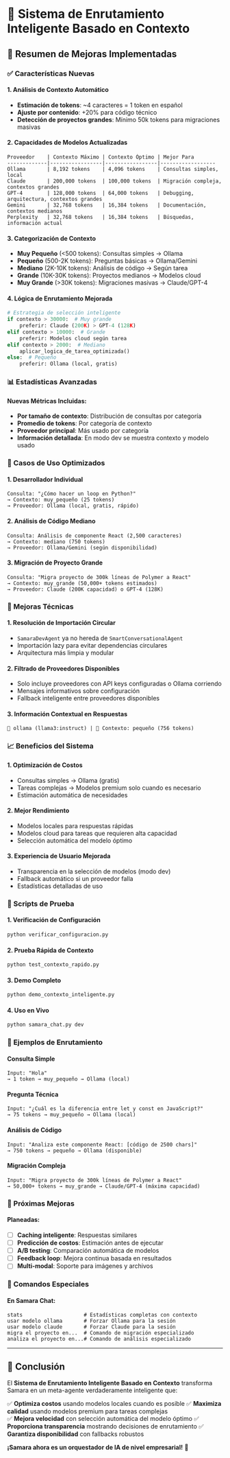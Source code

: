 # 🧠 Sistema de Enrutamiento Inteligente Basado en Contexto

## 🎯 Resumen de Mejoras Implementadas

### ✅ Características Nuevas

#### 1. **Análisis de Contexto Automático**
- **Estimación de tokens**: ~4 caracteres = 1 token en español
- **Ajuste por contenido**: +20% para código técnico
- **Detección de proyectos grandes**: Mínimo 50k tokens para migraciones masivas

#### 2. **Capacidades de Modelos Actualizadas**
```
Proveedor    | Contexto Máximo | Contexto Óptimo | Mejor Para
-------------|-----------------|-----------------|------------------
Ollama       | 8,192 tokens    | 4,096 tokens    | Consultas simples, local
Claude       | 200,000 tokens  | 100,000 tokens  | Migración compleja, contextos grandes
GPT-4        | 128,000 tokens  | 64,000 tokens   | Debugging, arquitectura, contextos grandes
Gemini       | 32,768 tokens   | 16,384 tokens   | Documentación, contextos medianos
Perplexity   | 32,768 tokens   | 16,384 tokens   | Búsquedas, información actual
```

#### 3. **Categorización de Contexto**
- **Muy Pequeño** (<500 tokens): Consultas simples → Ollama
- **Pequeño** (500-2K tokens): Preguntas básicas → Ollama/Gemini
- **Mediano** (2K-10K tokens): Análisis de código → Según tarea
- **Grande** (10K-30K tokens): Proyectos medianos → Modelos cloud
- **Muy Grande** (>30K tokens): Migraciones masivas → Claude/GPT-4

#### 4. **Lógica de Enrutamiento Mejorada**

```python
# Estrategia de selección inteligente
if contexto > 30000:  # Muy grande
    preferir: Claude (200K) > GPT-4 (128K)
elif contexto > 10000:  # Grande
    preferir: Modelos cloud según tarea
elif contexto > 2000:  # Mediano
    aplicar_logica_de_tarea_optimizada()
else:  # Pequeño
    preferir: Ollama (local, gratis)
```

### 📊 Estadísticas Avanzadas

#### Nuevas Métricas Incluidas:
- **Por tamaño de contexto**: Distribución de consultas por categoría
- **Promedio de tokens**: Por categoría de contexto
- **Proveedor principal**: Más usado por categoría
- **Información detallada**: En modo dev se muestra contexto y modelo usado

### 🚀 Casos de Uso Optimizados

#### 1. **Desarrollador Individual**
```
Consulta: "¿Cómo hacer un loop en Python?"
→ Contexto: muy_pequeño (25 tokens)
→ Proveedor: Ollama (local, gratis, rápido)
```

#### 2. **Análisis de Código Mediano**
```
Consulta: Análisis de componente React (2,500 caracteres)
→ Contexto: mediano (750 tokens)
→ Proveedor: Ollama/Gemini (según disponibilidad)
```

#### 3. **Migración de Proyecto Grande**
```
Consulta: "Migra proyecto de 300k líneas de Polymer a React"
→ Contexto: muy_grande (50,000+ tokens estimados)
→ Proveedor: Claude (200K capacidad) o GPT-4 (128K)
```

### 🔧 Mejoras Técnicas

#### 1. **Resolución de Importación Circular**
- `SamaraDevAgent` ya no hereda de `SmartConversationalAgent`
- Importación lazy para evitar dependencias circulares
- Arquitectura más limpia y modular

#### 2. **Filtrado de Proveedores Disponibles**
- Solo incluye proveedores con API keys configuradas o Ollama corriendo
- Mensajes informativos sobre configuración
- Fallback inteligente entre proveedores disponibles

#### 3. **Información Contextual en Respuestas**
```
🤖 ollama (llama3:instruct) | 📏 Contexto: pequeño (756 tokens)
```

### 📈 Beneficios del Sistema

#### 1. **Optimización de Costos**
- Consultas simples → Ollama (gratis)
- Tareas complejas → Modelos premium solo cuando es necesario
- Estimación automática de necesidades

#### 2. **Mejor Rendimiento**
- Modelos locales para respuestas rápidas
- Modelos cloud para tareas que requieren alta capacidad
- Selección automática del modelo óptimo

#### 3. **Experiencia de Usuario Mejorada**
- Transparencia en la selección de modelos (modo dev)
- Fallback automático si un proveedor falla
- Estadísticas detalladas de uso

### 🧪 Scripts de Prueba

#### 1. **Verificación de Configuración**
```bash
python verificar_configuracion.py
```

#### 2. **Prueba Rápida de Contexto**
```bash
python test_contexto_rapido.py
```

#### 3. **Demo Completo**
```bash
python demo_contexto_inteligente.py
```

#### 4. **Uso en Vivo**
```bash
python samara_chat.py dev
```

### 🎯 Ejemplos de Enrutamiento

#### Consulta Simple
```
Input: "Hola"
→ 1 token → muy_pequeño → Ollama (local)
```

#### Pregunta Técnica
```
Input: "¿Cuál es la diferencia entre let y const en JavaScript?"
→ 75 tokens → muy_pequeño → Ollama (local)
```

#### Análisis de Código
```
Input: "Analiza este componente React: [código de 2500 chars]"
→ 750 tokens → pequeño → Ollama (disponible)
```

#### Migración Compleja
```
Input: "Migra proyecto de 300k líneas de Polymer a React"
→ 50,000+ tokens → muy_grande → Claude/GPT-4 (máxima capacidad)
```

### 🔮 Próximas Mejoras

#### Planeadas:
- [ ] **Caching inteligente**: Respuestas similares
- [ ] **Predicción de costos**: Estimación antes de ejecutar
- [ ] **A/B testing**: Comparación automática de modelos
- [ ] **Feedback loop**: Mejora continua basada en resultados
- [ ] **Multi-modal**: Soporte para imágenes y archivos

### 📝 Comandos Especiales

#### En Samara Chat:
```
stats                    # Estadísticas completas con contexto
usar modelo ollama       # Forzar Ollama para la sesión
usar modelo claude       # Forzar Claude para la sesión
migra el proyecto en...  # Comando de migración especializado
analiza el proyecto en...# Comando de análisis especializado
```

---

## 🎉 Conclusión

El **Sistema de Enrutamiento Inteligente Basado en Contexto** transforma Samara en un meta-agente verdaderamente inteligente que:

✅ **Optimiza costos** usando modelos locales cuando es posible
✅ **Maximiza calidad** usando modelos premium para tareas complejas  
✅ **Mejora velocidad** con selección automática del modelo óptimo
✅ **Proporciona transparencia** mostrando decisiones de enrutamiento
✅ **Garantiza disponibilidad** con fallbacks robustos

**¡Samara ahora es un orquestador de IA de nivel empresarial!** 🚀 
